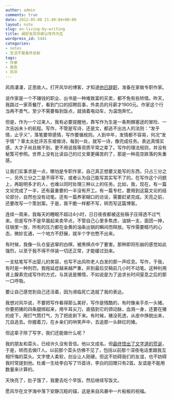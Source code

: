 ```yaml
---
author: admin
comments: true
date: 2012-05-08 21:49:04+00:00
layout: note
slug: on-living-by-writing
title: 闻好友风华欲以写作为生
wordpress_id: 5441
categories:
- notes
- 生活不是条件反射
tags:
- 作家
- 朋友
- 风华
---
```


风雨凄凄，正思故人。打开风华的博客，才知道[他已辞职](http://fenghua.blog.paowang.net/2012/05/04/新生活-2/)，准备在家做专职作家。

说作家是一个不赚钱的职业、出书是一种难致富的买卖，都不免有些矫情。昨天，我路过一家茶餐厅，看到门口的招聘启事，外卖员的月薪才1900元。作家这个行当再不景气，至少不需要每到饭点，就骑着电动车，为温饱奔忙。

但是，作为一个过来人，我有必要提醒他，靠写作为生是一条荆棘塞途的冒险、一次吉凶未卜的航程。写作，不管是写诗，还是文，都逃不出古人的法则：“发乎情，止乎义”，落笔要带感情，写作要循规则。人到中年，发情都不容易，何况“发乎情”？章太炎批评苏东坡做诗，每到一处，就写一诗，像完成任务。表达真情实感，大才子尚且做不到，更不用说我等资质平常之辈了。写作的理法规则，并没有秘笈可参照。世界上没有比读自己的烂文章更痛苦的了，那是一种高空跌落的失重感。

让我们实事求是一点，哪怕是专职作家，自己真正想要又能写的东西，只占三分之一，另外三分之二是不得不写，或者认为自己能写其实写不了的。在写作这个问题上，再聪明多才的人，也难以同时处理三种以上的任务。比如，我，现在，有一篇文论完成了一半，还有最重要的一半没有开工。有一篇专栏，要用到这篇文论的结论部分，自然也没有动笔。还有一篇养家糊口的访谈，需要赶紧完成。天亮之前，还要改写一个策划案。于是，我干脆一样都不写，转而写这篇博客。

连续一周来，我每天的睡眠不超过4小时，日日夜夜都被这些稿子压得透不过气来。但是写作不是早晨起来卖早点，不管自己心里多焦虑，油锅一支，面团一抻，往锅里一放，所有的压力都在金黄的油条出锅的瞬间而释放。写作需要精巧的心态，微妙玄通，一个地方不舒展，就半个字也憋不出来。

有时候，我像一队仓皇逃窜的白棋，被黑棋点中了要害。那种即将形崩的感觉如此强烈，以至于我不得不佯装一切还正常，才能缓过劲来。

一支枯笔写不出婴儿的笑容，也写不出风吹老人白发的那一声叹息。写作，于我，有时是一种刑罚。我拖延症越来越严重，非到最后交稿前几小时不动笔。这种利用肾上腺素完成写作的方式，与其说是懒惰，不如说是为了追求长时间窒息之后的那一口呼吸。

要让自己感觉到自己还活着，因为濒临死亡造就了我的表达。

我想对风华说，不要把写作看得那么美好，写作是残酷的，有时像亲手杀一头猪。你要把猪的四条腿绑起来，用牛耳尖刀，直插到它的颈动脉，血溅一身，还要在猪的皮下，用打气筒打气，为了把皮剥下来。有时候，猪没死透，从皮中挣脱出来，兀自逃去。你握着刀，在乡亲们的哄笑声中，去追那一头鲜红的猪。

但这辈子除了写字，我们还能做什么呢？

我的朋友和菜头，已经许久没有音信。他以文成名，但[最终悟出了文字道的荒诞](http://www.hecaitou.net/?p=7226)，于是，转而去做IT人。以前那个菜头仿佛不见了，包括以前那个深夜电话里跟我互相忏悔的菜头。文字使人柔软，创业让人刚硬。但这不妨碍我们的友谊，也不妨碍我时常提到他。杜甫一生给李白写了15首诗，李白的回赠只有2首。友谊是不能用数量来计算的。

天快亮了，肚子饿了，我要去吃个早饭，然后继续写饭文。

愿风华在文字海中落下安静沉稳的锚，这是来自风暴中一片船板的祝福。
